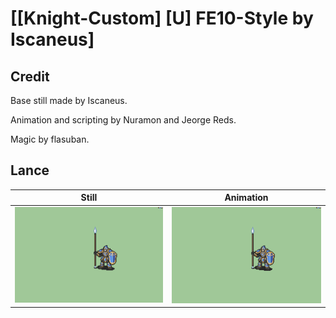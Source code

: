 # [\[Knight-Custom\] \[U\] FE10-Style by Iscaneus]

## Credit

Base still made by Iscaneus.

Animation and scripting by Nuramon and Jeorge Reds.

Magic by flasuban.

## Lance

| Still | Animation |
| :---: | :-------: |
| ![Lance still](./Lance_000.png) | ![Lance animation](./Lance.gif) |
